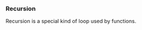 ### Recursion

Recursion is a special kind of loop used by functions.

> 

```csharp

```

```python

```

```rust

```